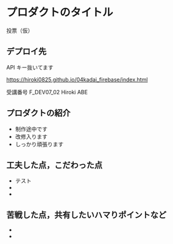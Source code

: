 # プロダクトのタイトル

投票（仮）

## デプロイ先

API キー抜いてます

https://hiroki0825.github.io/04kadai_firebase/index.html

受講番号 F_DEV07_02 Hiroki ABE

## プロダクトの紹介

- 制作途中です
- 改修入ります
- しっかり頑張ります

## 工夫した点，こだわった点

- テスト
-
-

## 苦戦した点，共有したいハマりポイントなど

-
-
